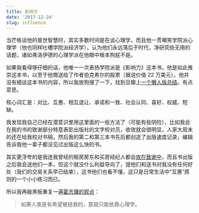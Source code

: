 ```yaml
---
title: 影响力
date: '2017-12-24'
slug: influence
---
```


当芒格谈他的普世智慧时，其实多数时间是在谈心理学，而且他一贯嘲笑学院派心理学（他也同样吐槽学院派经济学），认为他们永远落后于时代，净研究些无用的话题，诸如弗洛伊德的心理学派在他眼中根本狗屁不是。

如果我看得够仔细的话，他唯一一次表扬学院派是《影响力》这本书。他是如此推崇这本书，以至于他赠送给了作者伯克希尔的股票（据说价值 22 万美元）。他并没有细谈这本书的内容，所以我放狗搜了一下，找到豆瓣上[一个懒人版总结](https://book.douban.com/review/5046071/)。有点意思。

核心词汇是：对比、互惠、相互退让、承诺和一致、社会认同、喜好、权威、短缺。

我发现我自己已经在潜意识里用这里面的一些方法了（可能有些阴险），比如我会在我的书的致谢部分特意表彰出版社的文字校对员，收效就会很明显，人家大周末的还在给我校对书稿，然后我的第二和第三本书先后都创造了出版速度记录，编辑告诉我他一辈子都没见过出版这么快的书。

其实更浮夸的是我连我曾经的租房房东和买房经纪人都会[放在致谢中](https://bookdown.org/yihui/bookdown/acknowledgments.html)，而且书出版之后我会送他们一本，但这个就没什么利益导向了，提他们和送书对我没有任何好处（我们的交易关系早已结束），这书他们也看不懂，这只是日常生活中“互惠”原则的一个小小练习而已。

所以我再敲黑板重复一遍[霍志骥的观点](/cn/2017/05/little-mind/)：

> 如果人类是有希望被拯救的，那就只能依靠心理学。
